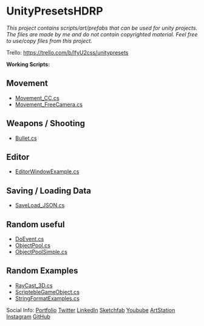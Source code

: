 # UnityPresetsHDRP

_This project contains scripts/art/prefabs that can be used for unity projects.
The files are made by me and do not contain copyrighted material.
Feel free to use/copy files from this project._

Trello: https://trello.com/b/lfyU2css/unitypresets

**Working Scripts:**

## Movement 
- [Movement_CC.cs](https://github.com/MarcelvanDuijnDev/UnityPresetsHDRP/tree/main/Assets/Scripts/Movement)
- [Movement_FreeCamera.cs](https://github.com/MarcelvanDuijnDev/UnityPresetsHDRP/tree/main/Assets/Scripts/Movement)

## Weapons / Shooting
- [Bullet.cs](https://github.com/MarcelvanDuijnDev/UnityPresetsHDRP/tree/main/Assets/Scripts/BulletScript)

## Editor
- [EditorWindowExample.cs](https://github.com/MarcelvanDuijnDev/UnityPresetsHDRP/tree/main/Assets/Editor)

## Saving / Loading Data
- [SaveLoad_JSON.cs](https://github.com/MarcelvanDuijnDev/UnityPresetsHDRP/tree/main/Assets/Scripts/SaveLoadHandler)

## Random useful
- [DoEvent.cs](https://github.com/MarcelvanDuijnDev/UnityPresetsHDRP/tree/main/Assets/Scripts/Useful)
- [ObjectPool.cs](https://github.com/MarcelvanDuijnDev/UnityPresetsHDRP/tree/main/Assets/Scripts/ObjectPool)
- [ObjectPoolSimple.cs](https://github.com/MarcelvanDuijnDev/UnityPresetsHDRP/tree/main/Assets/Scripts/ObjectPool)

## Random Examples
- [RayCast_3D.cs](https://github.com/MarcelvanDuijnDev/UnityPresetsHDRP/tree/main/Assets/Scripts/RandomExamples)
- [ScriptebleGameObject.cs](https://github.com/MarcelvanDuijnDev/UnityPresetsHDRP/tree/main/Assets/Scripts/RandomExamples)
- [StringFormatExamples.cs](https://github.com/MarcelvanDuijnDev/UnityPresetsHDRP/tree/main/Assets/Scripts/RandomExamples)

Social Info: 
[Portfolio](https://www.marcelvanduijn.com/)
[Twitter](https://twitter.com/MarcelvanDuijn_)
[LinkedIn](https://www.linkedin.com/in/marcel-van-duijn/)
[Sketchfab](https://sketchfab.com/MarcelvanDuijn)
[Youbube](https://www.youtube.com/channel/UCifUu8rDfr-ljsMx8bUVGrg)
[ArtStation](https://www.artstation.com/marcelvanduijn)
[Instagram](https://www.instagram.com/marcelvanduijn_/)
[GitHub](https://github.com/MarcelvanDuijnDev)
